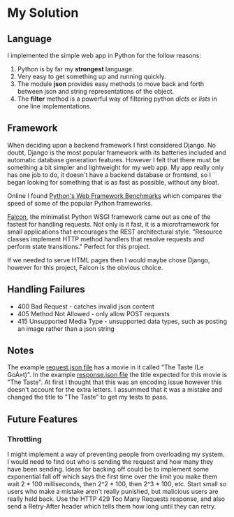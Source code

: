 # My Solution

## Language
I implemented the simple web app in Python for the follow reasons:
1. Python is by far my **strongest** language.
2. Very easy to get something up and running quickly.
3. The module **json** provides easy methods to move back and forth between
json and string representations of the object.
4. The **filter** method is a powerful way of filtering python *dicts* or
*lists* in one line implementations.

## Framework
When deciding upon a backend framework I first considered Django. No doubt,
Django is the most popular framework with its batteries included and automatic
database generation features. However I felt that there must be something a bit
simpler and lightweight for my web app. My app really only has one job to do,
it doesn't have a backend database or frontend, so I began looking for
something that is as fast as possible, without any bloat.

Online I found [Python's Web Framework Benchmarks](http://klen.github.io/py-frameworks-bench/)
which compares the speed of some of the popular Python frameworks.

[Falcon](https://falconframework.org/), the minimalist Python WSGI framework
came out as one of the fastest for handling requests. Not only is it fast, it
is a microframework for small applications that encourages the REST
architectural style. "Resource classes implement HTTP method handlers that
resolve requests and perform state transitions." Perfect for this project.

If we needed to serve HTML pages then I would maybe chose Django, however for
this project, Falcon is the obvious choice.

## Handling Failures
* 400 Bad Request - catches invalid json content
* 405 Method Not Allowed - only allow POST requests
* 415 Unsupported Media Type - unsupported data types, such as posting an image
rather than a json string

## Notes
The example [request.json file](https://challengeaccepted.streamco.com.au/samples/request.json)
has a movie in it called "The Taste (Le GoÃ»t)". In the example
[response.json file](https://challengeaccepted.streamco.com.au/samples/response.json)
the title expected for this movie is "The Taste". At first I thought that this
was an encoding issue however this doesn't account for the extra letters. I
assummed that it was a mistake and changed the title to "The Taste" to get my
tests to pass.

## Future Features

### Throttling
I might implement a way of preventing people from overloading my system. I
would need to find out who is sending the request and how many they have been
sending. Ideas for backing off could be to implement some exponential fall off
which says the first time over the limit you make them wait 2 * 100
milliseconds, then 2^2 * 100, then 2^3 * 100, etc. Start small so users who
make a mistake aren't really punished, but malicious users are really held
back. Use the HTTP 429 Too Many Requests response, and also send a Retry-After
header which tells them how long until they can retry.
